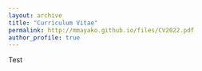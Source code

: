 ```yaml
---
layout: archive
title: "Curriculum Vitae"
permalink: http://mmayako.github.io/files/CV2022.pdf
author_profile: true
---
```

 Test